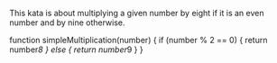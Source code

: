 This kata is about multiplying a given number by eight if it is an even number and by nine otherwise.

function simpleMultiplication(number) {
    if (number % 2 == 0) {
      return number*8
    } else {
      return number*9
    }
}